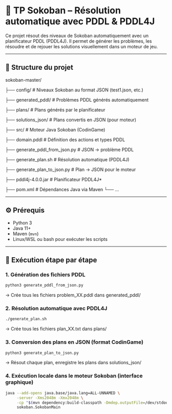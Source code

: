 # 🧩 TP Sokoban – Résolution automatique avec PDDL & PDDL4J

Ce projet résout des niveaux de Sokoban automatiquement avec un planificateur PDDL (PDDL4J). Il permet de générer les problèmes, les résoudre et de rejouer les solutions visuellement dans un moteur de jeu.

---

## 📁 Structure du projet

sokoban-master/

├── config/ # Niveaux Sokoban au format JSON (test1.json, etc.)

├── generated_pddl/ # Problèmes PDDL générés automatiquement

├── plans/ # Plans générés par le planificateur

├── solutions_json/ # Plans convertis en JSON (pour moteur)

├── src/ # Moteur Java Sokoban (CodinGame)

├── domain.pddl # Définition des actions et types PDDL

├── generate_pddl_from_json.py # JSON → problème PDDL

├── generate_plan.sh # Résolution automatique (PDDL4J)

├── generate_plan_to_json.py # Plan → JSON pour le moteur

├── pddl4j-4.0.0.jar # Planificateur PDDL4J*

├── pom.xml # Dépendances Java via Maven
└── ...


---

## ⚙️ Prérequis

- Python 3
- Java 11+
- Maven (`mvn`)
- Linux/WSL ou bash pour exécuter les scripts

---

## 🚀 Exécution étape par étape

### 1. Génération des fichiers PDDL

```bash
python3 generate_pddl_from_json.py
```

→ Crée tous les fichiers problem_XX.pddl dans generated_pddl/

### 2. Résolution automatique avec PDDL4J

```bash
./generate_plan.sh
```
→ Crée tous les fichiers plan_XX.txt dans plans/

### 3. Conversion des plans en JSON (format CodinGame)

```bash
python3 generate_plan_to_json.py
```
→ Résout chaque plan, enregistre les plans dans solutions_json/

### 4. Exécution locale dans le moteur Sokoban (interface graphique)
```bash
java --add-opens java.base/java.lang=ALL-UNNAMED \
     -server -Xms2048m -Xmx2048m \
     -cp "$(mvn dependency:build-classpath -Dmdep.outputFile=/dev/stdout -q):target/test-classes/:target/classes" \
     sokoban.SokobanMain
```



